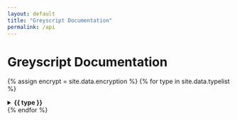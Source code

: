 ```yaml
---
layout: default
title: "Greyscript Documentation"
permalink: /api
---
```

# Greyscript Documentation
{% assign encrypt = site.data.encryption %}
{% for type in site.data.typelist %}
  <details><summary><b>{{ type }}</b></summary>
  {% for func in site.data.functions[type] %}
    {% assign args = site.data.arguments[type][func] %}
    {% assign desc = site.data.descriptions[type][func] %}
    {% assign examples = site.data.examples[type][func] %}
    {% assign returns = site.data.returns[type][func] %}
    {% capture argdata %}
        {% for a in args %}
            {% if a.optional %}
?{{ a.name }}:{{ a.type }}, 
            {% else %}
{{ a.name }}:{{ a.type }}, 
            {% endif %}
        {% endfor %}
    {% endcapture %}
    {% capture retdata %}
        {% for r in returns %}
            {% if r.subType %}
{{ r.type }}[{{ r.subType }}] | 
            {% else %}
{{ r.type }} | 
            {% endif %}
        {% endfor %}
    {% endcapture %}
    {% assign argdata = argdata | strip_newlines | strip %}
    {% assign retdata = retdata | strip_newlines | strip %}
    {% assign x = argdata | size | minus:2 %}
    {% assign y = retdata | size | minus:3 %}
<details><summary>{{ type }}.{{ func }}({{ argdata | slice: 0, x}}) : {{ retdata | slice: 0, y}}</summary>
{% if encrypt contains func %}
| :padlock: | This method cannot be used in encryption! |
| --------- | :---------------------------------------- |
{% endif %}
{{ desc }}
{% for ex in examples %}
```lua
{{ ex }}
```
{% endfor %}
</details>
  {% endfor %}
  </details>
{% endfor %}